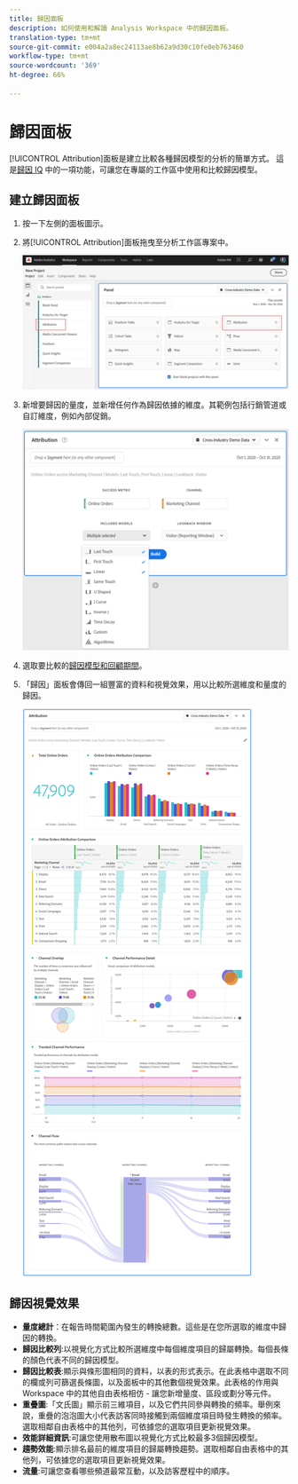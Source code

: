 ```yaml
---
title: 歸因面板
description: 如何使用和解讀 Analysis Workspace 中的歸因面板。
translation-type: tm+mt
source-git-commit: e004a2a8ec24113ae8b62a9d30c10fe0eb763460
workflow-type: tm+mt
source-wordcount: '369'
ht-degree: 66%

---
```



# 歸因面板

[!UICONTROL Attribution]面板是建立比較各種歸因模型的分析的簡單方式。 這是[歸因 IQ](../attribution/overview.md) 中的一項功能，可讓您在專屬的工作區中使用和比較歸因模型。

## 建立歸因面板

1. 按一下左側的面板圖示。
1. 將[!UICONTROL Attribution]面板拖曳至分析工作區專案中。

   ![新增歸因面板](assets/Attribution_Panel_1.png)

1. 新增要歸因的量度，並新增任何作為歸因依據的維度。其範例包括行銷管道或自訂維度，例如內部促銷。

   ![選取維度和量度](assets/attribution_panel2.png)

1. 選取要比較的[歸因模型和回顧期間](../attribution/models.md)。

1. 「歸因」面板會傳回一組豐富的資料和視覺效果，用以比較所選維度和量度的歸因。

   ![歸因視覺效果](assets/attr_panel_vizs.png)

## 歸因視覺效果

* **量度總計**：在報告時間範圍內發生的轉換總數。這些是在您所選取的維度中歸因的轉換。
* **歸因比較列**:以視覺化方式比較所選維度中每個維度項目的歸屬轉換。每個長條的顏色代表不同的歸因模型。
* **歸因比較表**:顯示與條形圖相同的資料，以表的形式表示。在此表格中選取不同的欄或列可篩選長條圖，以及面板中的其他數個視覺效果。此表格的作用與 Workspace 中的其他自由表格相仿 - 讓您新增量度、區段或劃分等元件。
* **重疊圖**:「文氏圖」顯示前三維項目，以及它們共同參與轉換的頻率。舉例來說，重疊的泡泡圖大小代表訪客同時接觸到兩個維度項目時發生轉換的頻率。選取相鄰自由表格中的其他列，可依據您的選取項目更新視覺效果。
* **效能詳細資訊**:可讓您使用散布圖以視覺化方式比較最多3個歸因模型。
* **趨勢效能**:顯示排名最前的維度項目的歸屬轉換趨勢。選取相鄰自由表格中的其他列，可依據您的選取項目更新視覺效果。
* **流量**:可讓您查看哪些頻道最常互動，以及訪客歷程中的順序。

